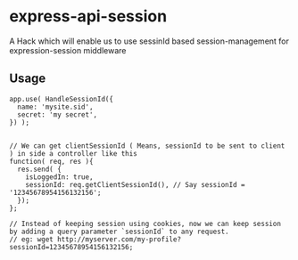 # express-api-session
A Hack which will enable us to use sessinId based session-management for expression-session middleware



## Usage
```
app.use( HandleSessionId({
  name: 'mysite.sid',
  secret: 'my secret',
}) );


// We can get clientSessionId ( Means, sessionId to be sent to client ) in side a controller like this 
function( req, res ){
  res.send( {
    isLoggedIn: true,
    sessionId: req.getClientSessionId(), // Say sessionId = '12345678954156132156';
  });
};

// Instead of keeping session using cookies, now we can keep session by adding a query parameter `sessionId` to any request.
// eg: wget http://myserver.com/my-profile?sessionId=12345678954156132156;

```

